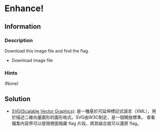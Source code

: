 # Enhance!

## Information

### Description

Download this image file and find the flag.
* Download image file

### Hints

(None)


## Solution
* [SVG(Scalable Vector Graphics)](https://zh.m.wikipedia.org/zh-tw/%E5%8F%AF%E7%B8%AE%E6%94%BE%E5%90%91%E9%87%8F%E5%9C%96%E5%BD%A2): 是一種基於可延伸標記式語言（XML），用於描述二維向量圖形的圖形格式。SVG由W3C制定，是一個開放標準。
查看檔案內容界可以發現裡面暗藏 flag 片段，將其組合就可以還原 flag。


